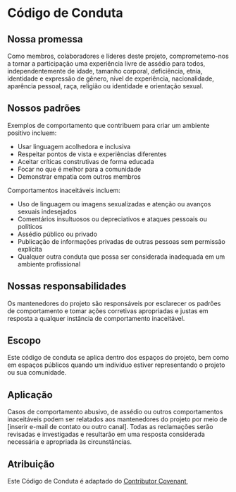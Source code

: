 # Código de Conduta

## Nossa promessa

Como membros, colaboradores e líderes deste projeto, comprometemo-nos a tornar a participação uma experiência livre de assédio para todos, independentemente de idade, tamanho corporal, deficiência, etnia, identidade e expressão de gênero, nível de experiência, nacionalidade, aparência pessoal, raça, religião ou identidade e orientação sexual.

## Nossos padrões

Exemplos de comportamento que contribuem para criar um ambiente positivo incluem:

- Usar linguagem acolhedora e inclusiva
- Respeitar pontos de vista e experiências diferentes
- Aceitar críticas construtivas de forma educada
- Focar no que é melhor para a comunidade
- Demonstrar empatia com outros membros

Comportamentos inaceitáveis incluem:

- Uso de linguagem ou imagens sexualizadas e atenção ou avanços sexuais indesejados
- Comentários insultuosos ou depreciativos e ataques pessoais ou políticos
- Assédio público ou privado
- Publicação de informações privadas de outras pessoas sem permissão explícita
- Qualquer outra conduta que possa ser considerada inadequada em um ambiente profissional

## Nossas responsabilidades

Os mantenedores do projeto são responsáveis por esclarecer os padrões de comportamento e tomar ações corretivas apropriadas e justas em resposta a qualquer instância de comportamento inaceitável.

## Escopo

Este código de conduta se aplica dentro dos espaços do projeto, bem como em espaços públicos quando um indivíduo estiver representando o projeto ou sua comunidade.

## Aplicação

Casos de comportamento abusivo, de assédio ou outros comportamentos inaceitáveis podem ser relatados aos mantenedores do projeto por meio de [inserir e-mail de contato ou outro canal]. Todas as reclamações serão revisadas e investigadas e resultarão em uma resposta considerada necessária e apropriada às circunstâncias.

## Atribuição

Este Código de Conduta é adaptado do [Contributor Covenant](https://www.contributor-covenant.org/pt-br/version/2/0/code_of_conduct/),